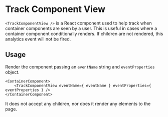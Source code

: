 Track Component View
===========================

`<TrackComponentView />` is a React component used to help track when container components are seen by a user.
This is useful in cases where a container component conditionally renders. If children are 
not rendered, this analytics event will not be fired.

## Usage

Render the component passing an `eventName` string and `eventProperties` object. 
```
<ContainerComponent>
	<TrackComponentView eventName={ eventName } eventProperties={ eventProperties } />
</ContainerComponent>
```

It does not accept any children, nor does it render any elements to the page.